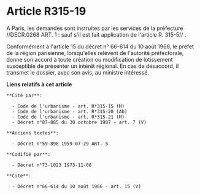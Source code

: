 # Article R315-19

A Paris, les demandes sont instruites par les services de la préfecture //DECR.0268 ART. 1 : sauf s'il est fait application
de l'article R. 315-5// .

Conformément à l'article 15 du décret n° 66-614 du 10 août 1966, le préfet de la région parisienne, lorsqu'elles relèvent de
l'autorité préfectorale, donne son accord à toute création ou modification de lotissement susceptible de présenter un intérêt
régional. En cas de désaccord, il transmet le dossier, avec son avis, au ministre intéressé.

**Liens relatifs à cet article**

	**Cité par**:

	  - Code de l'urbanisme - art. R*315-15 (M)
	  - Code de l'urbanisme - art. R*315-20 (Ab)
	  - Code de l'urbanisme - art. R*315-21 (M)
	  - Décret n°87-885 du 30 octobre 1987 - art. 7 (V)

	**Anciens textes**:

	  - Décret n°59-898 1959-07-29 ART. 5

	**Codifié par**:

	  - Décret n°73-1023 1973-11-08

	**Cite**:

	  - Décret n°66-614 du 10 août 1966 - art. 15 (V)
